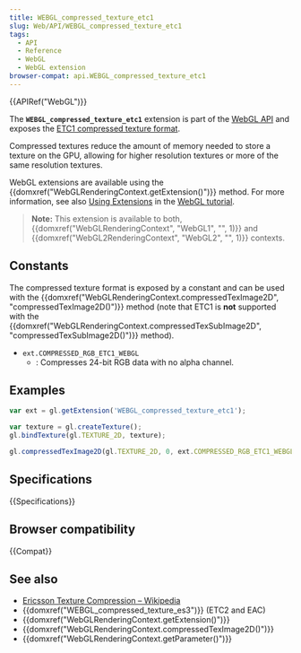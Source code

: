 ```yaml
---
title: WEBGL_compressed_texture_etc1
slug: Web/API/WEBGL_compressed_texture_etc1
tags:
  - API
  - Reference
  - WebGL
  - WebGL extension
browser-compat: api.WEBGL_compressed_texture_etc1
---
```

{{APIRef("WebGL")}}

The **`WEBGL_compressed_texture_etc1`** extension is part of the [WebGL API](/en-US/docs/Web/API/WebGL_API) and exposes the [ETC1 compressed texture format](https://en.wikipedia.org/wiki/Ericsson_Texture_Compression).

Compressed textures reduce the amount of memory needed to store a texture on the GPU, allowing for higher resolution textures or more of the same resolution textures.

WebGL extensions are available using the {{domxref("WebGLRenderingContext.getExtension()")}} method. For more information, see also [Using Extensions](/en-US/docs/Web/API/WebGL_API/Using_Extensions) in the [WebGL tutorial](/en-US/docs/Web/API/WebGL_API/Tutorial).

> **Note:** This extension is available to both, {{domxref("WebGLRenderingContext", "WebGL1", "", 1)}} and {{domxref("WebGL2RenderingContext", "WebGL2", "", 1)}} contexts.

## Constants

The compressed texture format is exposed by a constant and can be used with the {{domxref("WebGLRenderingContext.compressedTexImage2D", "compressedTexImage2D()")}} method (note that ETC1 is **not** supported with the {{domxref("WebGLRenderingContext.compressedTexSubImage2D", "compressedTexSubImage2D()")}} method).

- `ext.COMPRESSED_RGB_ETC1_WEBGL`
  - : Compresses 24-bit RGB data with no alpha channel.

## Examples

```js
var ext = gl.getExtension('WEBGL_compressed_texture_etc1');

var texture = gl.createTexture();
gl.bindTexture(gl.TEXTURE_2D, texture);

gl.compressedTexImage2D(gl.TEXTURE_2D, 0, ext.COMPRESSED_RGB_ETC1_WEBGL, 512, 512, 0, textureData);
```

## Specifications

{{Specifications}}

## Browser compatibility

{{Compat}}

## See also

- [Ericsson Texture Compression – Wikipedia](https://en.wikipedia.org/wiki/Ericsson_Texture_Compression)
- {{domxref("WEBGL_compressed_texture_es3")}} (ETC2 and EAC)
- {{domxref("WebGLRenderingContext.getExtension()")}}
- {{domxref("WebGLRenderingContext.compressedTexImage2D()")}}
- {{domxref("WebGLRenderingContext.getParameter()")}}
